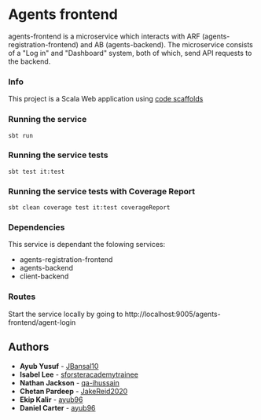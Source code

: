 
# Agents frontend

agents-frontend is a microservice which interacts with ARF (agents-registration-frontend) and AB (agents-backend). The microservice consists of a "Log in" and "Dashboard" system, both of which, send API requests to the backend. 

### Info

This project is a Scala Web application using <a href="https://github.com/hmrc/hmrc-frontend-scaffold.g8">code scaffolds</a>

### Running the service

```
sbt run
```
### Running the service tests

```
sbt test it:test
```

### Running the service tests with Coverage Report

```
sbt clean coverage test it:test coverageReport
```

### Dependencies

This service is dependant the folowing services:
* agents-registration-frontend
* agents-backend
* client-backend

### Routes

Start the service locally by going to http://localhost:9005/agents-frontend/agent-login

## Authors

* **Ayub Yusuf** - [JBansal10](https://github.com/JBansal10)
* **Isabel Lee** - [sforsteracademytrainee](https://github.com/sforsteracademytrainee)
* **Nathan Jackson** - [qa-ihussain](https://github.com/qa-ihussain)
* **Chetan Pardeep** - [JakeReid2020](https://github.com/JakeReid2020)
* **Ekip Kalir** - [ayub96](https://github.com/ayub96)
* **Daniel Carter** - [ayub96](https://github.com/ayub96)
